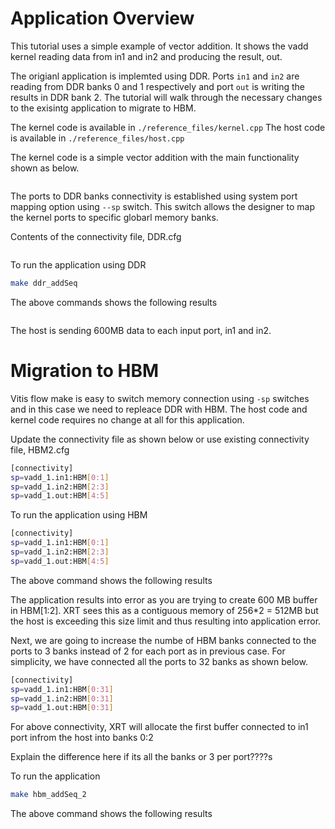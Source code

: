 # Application Overview

This tutorial uses a simple example of vector addition. It shows the vadd kernel reading data from in1 and in2 and producing the result, out.

The origianl application is implemted using DDR. Ports `in1` and `in2` are reading from DDR banks 0 and 1 respectively and port `out` is writing the results in DDR bank 2. The tutorial will walk through the necessary changes to the exisintg application to migrate to HBM.

The kernel code is available in `./reference_files/kernel.cpp`
The host code is available in `./reference_files/host.cpp`

The kernel code is a simple vector addition with the main functionality shown as below. 

```
```


The ports to DDR banks connectivity is established using system port mapping option using `--sp` switch. This switch allows the designer to map the kernel ports to specific globarl memory banks. 

Contents of the connectivity file, DDR.cfg

```bash

```
To run the application using DDR

``` bash
make ddr_addSeq
```

The above commands shows the following results 

```

```

The host is sending 600MB data to each input port, in1 and in2. 

# Migration to HBM

Vitis flow make is easy to switch memory connection using `-sp` switches and in this case we need to repleace DDR with HBM. The host code and kernel code requires no change at all for this application.

Update the connectivity file as shown below or use existing connectivity file, HBM2.cfg

```bash
[connectivity]
sp=vadd_1.in1:HBM[0:1]
sp=vadd_1.in2:HBM[2:3]
sp=vadd_1.out:HBM[4:5]
```

To run the application using HBM

```bash
[connectivity]
sp=vadd_1.in1:HBM[0:1]
sp=vadd_1.in2:HBM[2:3]
sp=vadd_1.out:HBM[4:5]
```

The above command shows the following results





The application results into error as you are trying to create 600 MB buffer in HBM[1:2]. XRT sees this as a contiguous memory of 256*2 = 512MB but the host is exceeding this size limit and thus resulting into application error. 

Next, we are going to increase the numbe of HBM banks connected to the ports to 3 banks instead of 2 for each port as in previous case. For simplicity, we have connected all the ports to 32 banks as shown below. 

```bash
[connectivity]
sp=vadd_1.in1:HBM[0:31]
sp=vadd_1.in2:HBM[0:31]
sp=vadd_1.out:HBM[0:31]
```

For above connectivity, XRT will allocate the first buffer connected to in1 port infrom the host into banks 0:2

Explain the difference here if its all the banks or 3 per port????s

To run the application 

```bash
make hbm_addSeq_2
```

The above command shows the following results
